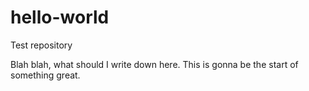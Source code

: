 # hello-world
Test repository

Blah blah, what should I write down here.
This is gonna be the start of something great.
